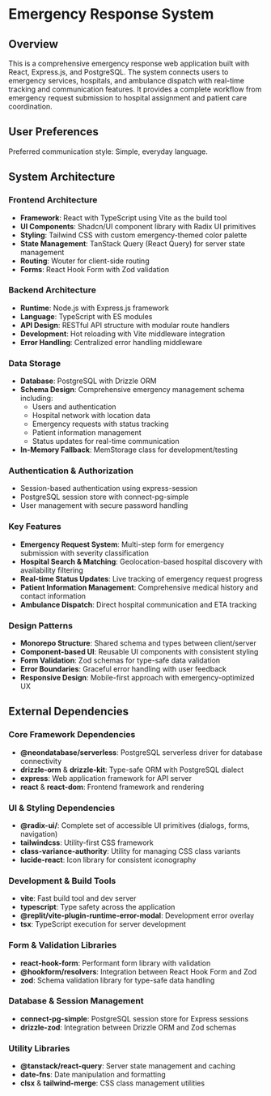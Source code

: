 # Emergency Response System

## Overview

This is a comprehensive emergency response web application built with React, Express.js, and PostgreSQL. The system connects users to emergency services, hospitals, and ambulance dispatch with real-time tracking and communication features. It provides a complete workflow from emergency request submission to hospital assignment and patient care coordination.

## User Preferences

Preferred communication style: Simple, everyday language.

## System Architecture

### Frontend Architecture
- **Framework**: React with TypeScript using Vite as the build tool
- **UI Components**: Shadcn/UI component library with Radix UI primitives
- **Styling**: Tailwind CSS with custom emergency-themed color palette
- **State Management**: TanStack Query (React Query) for server state management
- **Routing**: Wouter for client-side routing
- **Forms**: React Hook Form with Zod validation

### Backend Architecture
- **Runtime**: Node.js with Express.js framework
- **Language**: TypeScript with ES modules
- **API Design**: RESTful API structure with modular route handlers
- **Development**: Hot reloading with Vite middleware integration
- **Error Handling**: Centralized error handling middleware

### Data Storage
- **Database**: PostgreSQL with Drizzle ORM
- **Schema Design**: Comprehensive emergency management schema including:
  - Users and authentication
  - Hospital network with location data
  - Emergency requests with status tracking
  - Patient information management
  - Status updates for real-time communication
- **In-Memory Fallback**: MemStorage class for development/testing

### Authentication & Authorization
- Session-based authentication using express-session
- PostgreSQL session store with connect-pg-simple
- User management with secure password handling

### Key Features
- **Emergency Request System**: Multi-step form for emergency submission with severity classification
- **Hospital Search & Matching**: Geolocation-based hospital discovery with availability filtering
- **Real-time Status Updates**: Live tracking of emergency request progress
- **Patient Information Management**: Comprehensive medical history and contact information
- **Ambulance Dispatch**: Direct hospital communication and ETA tracking

### Design Patterns
- **Monorepo Structure**: Shared schema and types between client/server
- **Component-based UI**: Reusable UI components with consistent styling
- **Form Validation**: Zod schemas for type-safe data validation
- **Error Boundaries**: Graceful error handling with user feedback
- **Responsive Design**: Mobile-first approach with emergency-optimized UX

## External Dependencies

### Core Framework Dependencies
- **@neondatabase/serverless**: PostgreSQL serverless driver for database connectivity
- **drizzle-orm** & **drizzle-kit**: Type-safe ORM with PostgreSQL dialect
- **express**: Web application framework for API server
- **react** & **react-dom**: Frontend framework and rendering

### UI & Styling Dependencies
- **@radix-ui/**: Complete set of accessible UI primitives (dialogs, forms, navigation)
- **tailwindcss**: Utility-first CSS framework
- **class-variance-authority**: Utility for managing CSS class variants
- **lucide-react**: Icon library for consistent iconography

### Development & Build Tools
- **vite**: Fast build tool and dev server
- **typescript**: Type safety across the application
- **@replit/vite-plugin-runtime-error-modal**: Development error overlay
- **tsx**: TypeScript execution for server development

### Form & Validation Libraries
- **react-hook-form**: Performant form library with validation
- **@hookform/resolvers**: Integration between React Hook Form and Zod
- **zod**: Schema validation library for type-safe data handling

### Database & Session Management
- **connect-pg-simple**: PostgreSQL session store for Express sessions
- **drizzle-zod**: Integration between Drizzle ORM and Zod schemas

### Utility Libraries
- **@tanstack/react-query**: Server state management and caching
- **date-fns**: Date manipulation and formatting
- **clsx** & **tailwind-merge**: CSS class management utilities